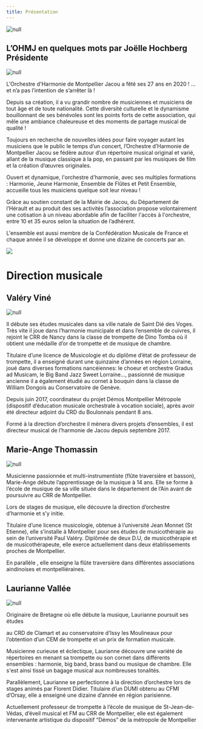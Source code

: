 ```yaml
---
title: Présentation
---
```

![null](/docs/.vuepress/dist/logo-ohmj.jpg)

## L’OHMJ en quelques mots par Joëlle Hochberg Présidente

![null](/docs/.vuepress/dist/concert-ensemble.jpg)

L'Orchestre d'Harmonie de Montpellier Jacou a fêté ses 27 ans en 2020 ! ... et n’a pas l’intention de s’arrêter là !

Depuis sa création, il a vu grandir nombre de musiciennes et musiciens de tout âge et de toute nationalité. Cette diversité culturelle et le dynamisme bouillonnant de ses bénévoles sont les points forts de cette association, qui mêle une ambiance chaleureuse et des moments de partage musical de qualité !

 Toujours en recherche de nouvelles idées pour faire voyager autant les musiciens que le public le temps d’un concert, l’Orchestre d’Harmonie de Montpellier Jacou se fédère autour d’un répertoire
musical original et varié, allant de la musique classique à la pop, en passant par les musiques de film et la création d’œuvres originales.

Ouvert et dynamique, l'orchestre d'harmonie, avec ses multiples formations : Harmonie, Jeune Harmonie, Ensemble de Flûtes et Petit Ensemble, accueille tous les musiciens quelque soit leur niveau !

Grâce au  soutien constant  de la Mairie  de  Jacou, du Département  de l’Hérault et au produit des  ses activités l’association propose volontairement une cotisation à un niveau abordable afin de faciliter l'accès à l'orchestre, entre 10 et 35 euros selon la situation de l’adhérent.

L'ensemble est aussi membre de la Confédération Musicale de France et chaque année il se développe et donne une dizaine de concerts par an.

![](/docs/.vuepress/dist/sponsor.jpg)



# Direction musicale

## Valéry Viné

![null](/docs/.vuepress/dist/vinay.jpg)

Il débute ses études musicales dans sa ville natale de Saint Dié des
 Voges. Très vite il joue dans l’harmonie municipale et dans l’ensemble
 de cuivres, il rejoint le CRR de Nancy dans la classe de trompette de
 Dino Tomba où il obtient une médaille d’or de trompette et de musique
 de chambre.

Titulaire d’une licence de Musicologie et du diplôme d’état de
 professeur de trompette, il a enseigné durant une quinzaine d’années
 en région Lorraine, joué dans diverses formations nancéiennes:
 le choeur et orchestre Gradus ad Musicam, le Big Band Jazz Sweet
 Lorraine..., passionné de musique ancienne il a également étudié au
 cornet à bouquin dans la classe de William Dongois au Conservatoire
 de Genève.

Depuis juin 2017, coordinateur du projet Démos Montpellier Métropole
 (dispositif d’éducation musicale orchestrale à vocation sociale), après
 avoir été directeur adjoint du CRD du Boulonnais pendant 8 ans.

Formé à la direction d’orchestre il mènera divers projets d’ensembles,
 il est directeur musical de l’harmonie de Jacou depuis septembre 2017.

## Marie-Ange Thomassin

![null](/docs/.vuepress/dist/marie-ange.jpg)

Musicienne passionnée et multi-instrumentiste (flûte traversière et
 basson), Marie-Ange débute l’apprentissage de la musique à 14 ans. Elle
 se forme à l’école de musique de sa ville située dans le département de
 l’Ain avant de poursuivre au CRR de Montpellier.

Lors de stages de musique, elle découvre la direction d’orchestre
 d’harmonie et s’y initie.

Titulaire d’une licence musicologie, obtenue à l’université Jean
 Monnet (St Etienne), elle s’installe à Montpellier pour ses études de
 musicothérapie au sein de l’université Paul Valéry. Diplômée de
 deux D.U, de musicothérapie et de musicothérapeute, elle exerce
 actuellement dans deux établissements proches de Montpellier.

En parallèle , elle enseigne la flûte traversière dans différentes
 associations aindinoises et montpelliéraines.

## Laurianne Vallée

![null](/docs/.vuepress/dist/laurianne.jpg)

Originaire de Bretagne où elle débute la musique, Laurianne poursuit ses études

 au CRD de Clamart et au conservatoire d'Issy les Moulineaux pour l’obtention d’un CEM de trompette et un prix de formation musicale.

Musicienne curieuse et éclectique, Laurianne découvre une variété de répertoires en menant sa trompette ou son cornet dans différents ensembles : harmonie, big band, brass band ou musique de chambre. Elle s'est ainsi tissé un bagage musical aux nombreuses tonalités. 

Parallèlement, Laurianne se perfectionne à la direction d’orchestre lors de stages animés par Florent Didier. Titulaire d’un DUMI obtenu au CFMI d’Orsay, elle a enseigné une dizaine d’année en région  parisienne. 

Actuellement  professeur  de trompette à l’école de musique de St-Jean-de-Védas, d’éveil  musical  et FM au CRR de Montpellier, elle est également intervenante artistique du dispositif “Démos” de la métropole de Montpellier
